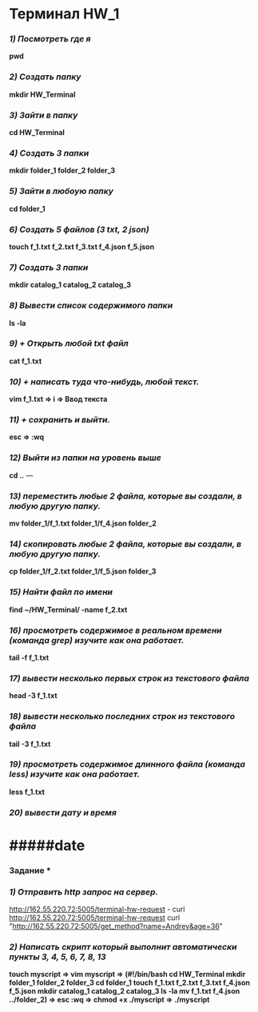 # Терминал HW_1

### **_1) Посмотреть где я_**

**pwd**

### **_2) Создать папку_**

**mkdir HW_Terminal**

### **_3) Зайти в папку_**

**cd HW_Terminal**

### **_4) Создать 3 папки_**

**mkdir folder_1 folder_2 folder_3**

### **_5) Зайти в любоую папку_**

**cd folder_1**

### **_6) Создать 5 файлов (3 txt, 2 json)_**

**touch f_1.txt f_2.txt f_3.txt f_4.json f_5.json**

### **_7) Создать 3 папки_**

**mkdir catalog_1 catalog_2 catalog_3**

### **_8) Вывести список содержимого папки_**

**ls -la**

### **_9) + Открыть любой txt файл_**

**cat f_1.txt**

### **_10) + написать туда что-нибудь, любой текст._**

**vim f_1.txt => i => Ввод текста**

### **_11) + сохранить и выйти._**

**esc => :wq**

### **_12) Выйти из папки на уровень выше_**

**cd ..**
—

### **_13) переместить любые 2 файла, которые вы создали, в любую другую папку._**

**mv folder_1/f_1.txt folder_1/f_4.json folder_2**

### **_14) скопировать любые 2 файла, которые вы создали, в любую другую папку._**

**cp folder_1/f_2.txt folder_1/f_5.json folder_3**

### **_15) Найти файл по имени_**

**find ~/HW_Terminal/ -name f_2.txt**

### **_16) просмотреть содержимое в реальном времени (команда grep) изучите как она работает._**

**tail -f f_1.txt**

### **_17) вывести несколько первых строк из текстового файла_**

**head -3 f_1.txt**

### **_18) вывести несколько последних строк из текстового файла_**

**tail -3 f_1.txt**

### **_19) просмотреть содержимое длинного файла (команда less) изучите как она работает._**

**less f_1.txt**

### **_20) вывести дату и время_**

# #####**date**

### Задание \*

### **_1) Отправить http запрос на сервер._**

http://162.55.220.72:5005/terminal-hw-request -
curl http://162.55.220.72:5005/terminal-hw-request
curl "http://162.55.220.72:5005/get_method?name=Andrey&age=36"

### **_2) Написать скрипт который выполнит автоматически пункты 3, 4, 5, 6, 7, 8, 13_**

**touch myscript => vim myscript =>
(#!/bin/bash
cd HW_Terminal
mkdir folder_1 folder_2 folder_3
cd folder_1
touch f_1.txt f_2.txt f_3.txt f_4.json f_5.json
mkdir catalog_1 catalog_2 catalog_3
ls -la
mv f_1.txt f_4.json ../folder_2) =>
esc :wq => chmod +x ./myscript => ./myscript**

